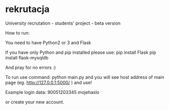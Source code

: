# rekrutacja

University recrutation - students' project - beta version

How to run:

You need to have Python2 or 3 and Flask

If you have only Python and pip installed please use:
pip install Flask
pip install flask-mysqldb

And pray for no errors :)

To run use command:
python main.py
and you will see host address of main page (eg. http://127.0.0.1:5000/ )
and use!

Example login data:
90051203345
mojehaslo	

or create your new account.
